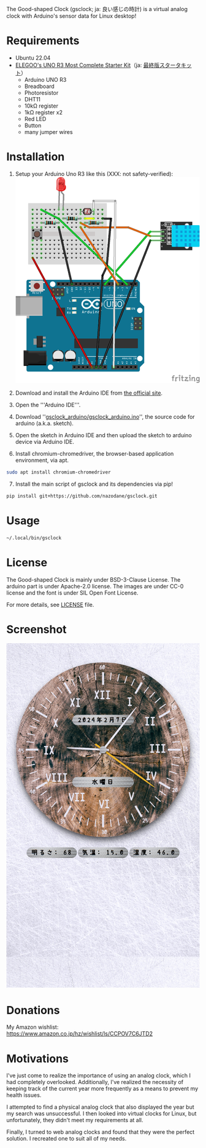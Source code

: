 The Good-shaped Clock (gsclock; ja: 良い感じの時計) is a virtual analog clock with Arduino's sensor data for Linux desktop!

Requirements
============
* Ubuntu 22.04
* [ELEGOO's UNO R3 Most Complete Starter Kit](https://www.elegoo.com/en-jp/products/elegoo-uno-most-complete-starter-kit)（ja: [最終版スタータキット](https://www.amazon.co.jp/dp/B06Y56JV64)）
  * Arduino UNO R3
  * Breadboard
  * Photoresistor
  * DHT11
  * 10kΩ register
  * 1kΩ register x2
  * Red LED
  * Button
  * many jumper wires

Installation
============
1. Setup your Arduino Uno R3 like this (XXX: not safety-verified):
![Arduino Setup Image](gsclock_arduino_uno_sketch.png)

2. Download and install the Arduino IDE from [the official site](https://www.arduino.cc/en/software).

3. Open the '''Arduino IDE'''.

4. Download ''[gsclock_arduino/gsclock_arduino.ino](https://raw.githubusercontent.com/nazodane/gsclock/main/gsclock_arduino/gsclock_arduino.ino)'', the source code for arduino (a.k.a. sketch).

5. Open the sketch in Arduino IDE and then upload the sketch to arduino device via Arduino IDE.

6. Install chromium-chromedriver, the browser-based application environment, via apt.
```bash
sudo apt install chromium-chromedriver
```

7. Install the main script of gsclock and its dependencies via pip!
```bash
pip install git+https://github.com/nazodane/gsclock.git
```

Usage
=====
```bash
~/.local/bin/gsclock
```

License
=======
The Good-shaped Clock is mainly under BSD-3-Clause License. The arduino part is under Apache-2.0 license. The images are under CC-0 license and the font is under SIL Open Font License.

For more details, see [LICENSE](LICENSE) file.

Screenshot
==========
![Good-shaped Clock Screenshot Image](gslock.png)

Donations
=========
My Amazon wishlist: https://www.amazon.co.jp/hz/wishlist/ls/CCPOV7C6JTD2

Motivations
===========
I've just come to realize the importance of using an analog clock, which I had completely overlooked. Additionally, I've realized the necessity of keeping track of the current year more frequently as a means to prevent my health issues.

I attempted to find a physical analog clock that also displayed the year but my search was unsuccessful. I then looked into virtual clocks for Linux, but unfortunately, they didn't meet my requirements at all.

Finally, I turned to web analog clocks and found that they were the perfect solution. I recreated one to suit all of my needs.
